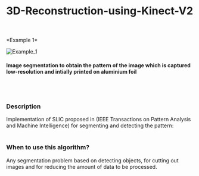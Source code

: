 # 3D-Reconstruction-using-Kinect-V2
<br>
<br>
*Example 1*

![Example_1](https://github.com/subhankar21/D-Reconstruction-using-Kinect-V2/tree/master/Results/final_2.png)
<br>

#### Image segmentation to obtain the pattern of the image which is captured low-resolution and intially printed on aluminium foil

<br>
<br>

### Description
Implementation of SLIC proposed in (IEEE Transactions on Pattern Analysis and Machine Intelligence) for segmenting and detecting the pattern:<br>
<br>

### When to use this algorithm?
Any segmentation problem based on detecting objects, for cutting out images and for reducing the amount of data to be processed.<br>

<br>

<br>
<br>
